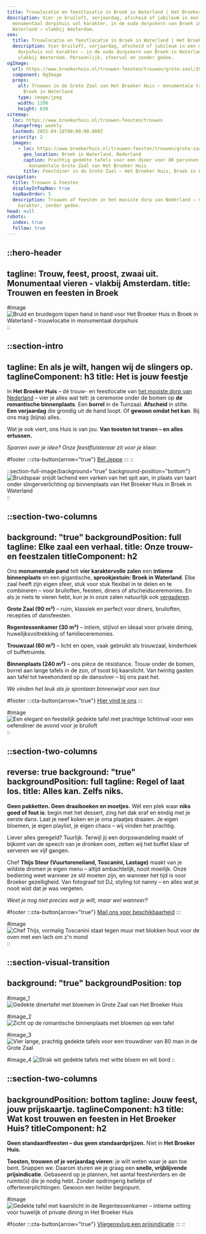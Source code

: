 ```yaml
---
title: Trouwlocatie en feestlocatie in Broek in Waterland | Het Broeker Huis
description: Vier je bruiloft, verjaardag, afscheid of jubileum in een
  monumentaal dorpshuis vol karakter, in de oude dorpskern van Broek in
  Waterland – vlakbij Amsterdam.
seo:
  title: Trouwlocatie en feestlocatie in Broek in Waterland | Het Broeker Huis
  description: Vier bruiloft, verjaardag, afscheid of jubileum in een monumentaal
    dorpshuis vol karakter – in de oude dorpskern van Broek in Waterland,
    vlakbij Amsterdam. Persoonlijk, sfeervol en zonder gedoe.
ogImage:
  url: https://www.broekerhuis.nl/trouwen-feesten/trouwen/grote-zaal/20250310_BROEKERHUIS_GROTEZAAL_195_optimized.jpg
  component: OgImage
  props:
    alt: Trouwen in de Grote Zaal van Het Broeker Huis – monumentale trouwlocatie in
      Broek in Waterland
    type: image/jpeg
    width: 1200
    height: 630
sitemap:
  loc: https://www.broekerhuis.nl/trouwen-feesten/trouwen
  changefreq: weekly
  lastmod: 2025-04-18T00:00:00.000Z
  priority: 2
  images:
    - loc: https://www.broekerhuis.nl/trouwen-feesten/trouwen/grote-zaal/20250310_BROEKERHUIS_GROTEZAAL_187_optimized.jpg
      geo_location: Broek in Waterland, Nederland
      caption: Prachtig gedekte tafels voor een diner voor 80 personen in de
        monumentale Grote Zaal van Het Broeker Huis
      title: Feestdiner in de Grote Zaal – Het Broeker Huis, Broek in Waterland
navigation:
  title: Trouwen & Feesten
  displayInTopNav: true
  topNavOrder: 5
  description: Trouwen of feesten in het mooiste dorp van Nederland – met
    karakter, zonder gedoe.
head: null
robots:
  index: true
  follow: true
---
```


::hero-header
---
tagline: Trouw, feest, proost, zwaai uit. Monumentaal vieren - vlakbij Amsterdam.
title: Trouwen en feesten in Broek
---
#image
![Bruid en bruidegom lopen hand in hand voor Het Broeker Huis in Broek in Waterland – trouwlocatie in monumentaal dorpshuis](2016-05-06-Sarah-Thomas-163.jpg)
::

::section-intro
---
tagline: En als je wilt, hangen wij de slingers op.
taglineComponent: h3
title: Het is jouw feestje
---
In **Het Broeker Huis** – dé trouw- en feestlocatie van [het mooiste dorp van Nederland](/broek-in-waterland) – vier je alles wat telt: je ceremonie onder de bomen op **de romantische binnenplaats**. Een **borrel** in de Tuinzaal. **Afscheid** in stilte. **Een verjaardag** die grondig uit de hand loopt. Of **gewoon omdat het kan**. Bij ons mag (bijna) alles.

Wat je ook viert, ons Huis is van jou. **Van toosten tot tranen – en alles ertussen.**

*Sparren over je idee? Onze feestfluisteraar zit voor je klaar.*

#footer
  :::cta-button{arrow="true"}
  [Bel Jeppe](tel:+31204031314)
  :::
::

::section-full-image{background="true" background-position="bottom"}
![Bruidspaar snijdt lachend een varken van het spit aan, in plaats van taart onder slingerverlichting op binnenplaats van Het Broeker Huis in Broek in Waterland](466686941_10230167123299992_4849252139870361658_n.JPG)
::

::section-two-columns
---
background: "true"
backgroundPosition: full
tagline: Elke zaal een verhaal.
title: Onze trouw- en feestzalen
titleComponent: h2
---
Ons **monumentale pand** telt **vier karaktervolle zalen** een **intieme binnenplaats** en een gigantische, **sprookjestuin: Broek in Waterland**. Elke zaal heeft zijn eigen sfeer, stuk voor stuk flexibel in te delen en te combineren – voor bruiloften, feesten, diners of afscheidsceremonies. En als je niets te vieren hebt, kun je in onze zalen natuurlijk ook [vergaderen](/zakelijk).

**Grote Zaal (90 m²)** – ruim, klassiek en perfect voor diners, bruiloften, recepties of dansfeesten.

**Regentessenkamer (30 m²)** – intiem, stijlvol en ideaal voor private dining, huwelijksvoltrekking of familieceremonies.

**Trouwzaal (60 m²)** – licht en open, vaak gebruikt als trouwzaal, kinderhoek of buffetruimte.

**Binnenplaats (240 m²)** – ons pièce de résistance. Trouw onder de bomen, borrel aan lange tafels in de zon, of toost bij kaarslicht. Van twintig gasten aan tafel tot tweehonderd op de dansvloer – bij ons past het.

*We vinden het leuk als je spontaan binnenwipt voor een tour*

#footer
  :::cta-button{arrow="true"}
  [Hier vind je ons](tel:+31204031314)
  :::

#image
![Een elegant en feestelijk gedekte tafel met prachtige lichtinval voor een oefendiner de avond voor je bruiloft](/20250310_BROEKERHUIS_REGENTESSEKAMER_303_optimized.jpg)
::

::section-two-columns
---
reverse: true
background: "true"
backgroundPosition: full
tagline: Regel of laat los.
title: Alles kan. Zelfs niks.
---
**Geen pakketten. Geen draaiboeken en moetjes.** Wél een plek waar **niks goed of fout is**: begin met het dessert, zing het dak eraf en eindig met je eerste dans. Laat je neef koken en je oma plaatjes draaien. Je eigen bloemen, je eigen playlist, je eigen chaos – wij vinden het prachtig.

Liever alles geregeld? Tuurlijk. Terwijl jij een dorpswandeling maakt of bijkomt van de speech van je dronken oom, zetten wij het buffet klaar of serveren we vijf gangen.

Chef **Thijs Steur (Vuurtoreneiland, Toscanini, Lastage)** maakt van je wildste dromen je eigen menu – altijd ambachtelijk, nooit moeilijk. Onze bediening weet wanneer ze stil moeten zijn, en wanneer het tijd is voor Broeker gezelligheid. Van fotograaf tot DJ, styling tot nanny – en alles wat je nooit wist dat je was vergeten.

*Weet je nog niet precies wat je wilt, maar wel wanneer?*

#footer
  :::cta-button{arrow="true"}
  [Mail ons voor beschikbaarheid](mailto\:vieren@broekerhuis.nl?subject=Ik%20heb%20een%20idee\&body=Hoi%20Jeppe%2C%0A%0AIk%20wil%20op%20%7Bdatum%7D%20een%20%7Bgelegenheid%7D%20vieren%20met%20ongeveer%20%7Baantal%7D%20personen.%20Is%20er%20op%20die%20dag%20nog%20plek%3F%0A%0AGroet%2C%20%7BNaam%7D)
  :::

#image
![Chef Thijs, vormalig Toscanini staat tegen muur met blokken hout voor de oven met een lach om z'n mond](/20250331_BROEKERHUIS_1815.JPG)
::

::section-visual-transition
---
background: "true"
backgroundPosition: top
---
#image_1
![Gedekte dinertafel met bloemen in Grote Zaal van Het Broeker Huis](/20250310_BROEKERHUIS_GROTEZAAL_093.JPG)

#image_2
![Zicht op de romantische binnenplaats met bloemen op een tafel](/20250331_BROEKERHUIS_0825.JPG)

#image_3
![Vier lange, prachtig gedekte tafels voor een trouwdiner van 80 man in de Grote Zaal](/20250310_BROEKERHUIS_GROTEZAAL_250.JPG)

#image_4
![Strak wit gedekte tafels met witte bloem en wit bord](/20250310_BROEKERHUIS_GROTEZAAL_095.JPG)
::

::section-two-columns
---
backgroundPosition: bottom
tagline: Jouw feest, jouw prijskaartje.
taglineComponent: h3
title: Wat kost trouwen en feesten in Het Broeker Huis?
titleComponent: h2
---
**Geen standaardfeesten – dus geen standaardprijzen.** Niet in **Het Broeker Huis.**

**Toosten, trouwen of je verjaardag vieren**: je wilt weten waar je aan toe bent. Snappen we. Daarom sturen we je graag een **snelle, vrijblijvende prijsindicatie**. Gebaseerd op je plannen, het aantal feestvierders en de ruimte(s) die je nodig hebt. Zonder opdringerig belletje of offerteverplichtingen. Gewoon een helder beginpunt.

#image
![Gedekte tafel met kaarslicht in de Regentessenkamer – intieme setting voor huwelijk of private dining in Het Broeker Huis](/20250310_BROEKERHUIS_REGENTESSENKAMER_073.JPG)

#footer
  :::cta-button{arrow="true"}
  [Vliegensvlug een prijsindicatie](https://forms.gle/hcKaZm8pQmx9JsJr7)
  :::
::
